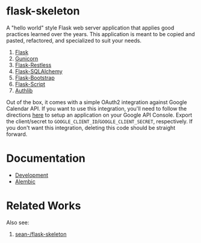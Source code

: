 # flask-skeleton

A "hello world" style Flask web server application that applies good practices
learned over the years. This application is meant to be copied and pasted,
refactored, and specialized to suit your needs.

  1. [Flask](http://flask.pocoo.org/)
  2. [Gunicorn](http://gunicorn.org/)
  3. [Flask-Restless](https://flask-restless.readthedocs.org/en/latest/)
  4. [Flask-SQLAlchemy](https://pythonhosted.org/Flask-SQLAlchemy/)
  5. [Flask-Bootstrap](http://pythonhosted.org/Flask-Bootstrap/)
  6. [Flask-Script](http://flask-script.readthedocs.org/en/latest/)
  7. [Authlib](https://docs.authlib.org/en/latest/index.html)

Out of the box, it comes with a simple OAuth2 integration against Google
Calendar API.  If you want to use this integration, you'll need to follow the
directions [here](https://developers.google.com/calendar/auth) to setup an
application on your Google API Console. Export the client/secret to
`GOOGLE_CLIENT_ID`/`GOOGLE_CLIENT_SECRET`, respectively. If you don't want this
integration, deleting this code should be straight forward.

# Documentation

- [Development](./docs/development.md)
- [Alembic](./docs/bootstrapping-alembic.md)

# Related Works

Also see:

  1. [sean-/flask-skeleton](https://github.com/sean-/flask-skeleton)
